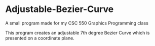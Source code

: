 # Adjustable-Bezier-Curve
A small program made for my CSC 550 Graphics Programming class

This program creates an adjustable 7th degree Bezier Curve which is presented on a coordinate plane.
